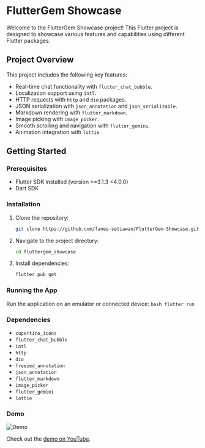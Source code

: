 # FlutterGem Showcase

Welcome to the FlutterGem Showcase project! This Flutter project is designed to showcase various features and capabilities using different Flutter packages.

## Project Overview

This project includes the following key features:

- Real-time chat functionality with `flutter_chat_bubble`.
- Localization support using `intl`.
- HTTP requests with `http` and `dio` packages.
- JSON serialization with `json_annotation` and `json_serializable`.
- Markdown rendering with `flutter_markdown`.
- Image picking with `image_picker`.
- Smooth scrolling and navigation with `flutter_gemini`.
- Animation integration with `lottie`.

## Getting Started

### Prerequisites

- Flutter SDK installed (version >=3.1.3 <4.0.0)
- Dart SDK

### Installation

1. Clone the repository:
   ```bash
   git clone https://github.com/fanes-setiawan/FlutterGem-Showcase.git
   ```
2. Navigate to the project directory:
   ```bash
   cd fluttergem_showcase
   ```
3. Install dependencies:
   ```bash
   flutter pub get
   ```

### Running the App

Run the application on an emulator or connected device:
`bash
    flutter run
    `

### Dependencies

- `cupertino_icons`
- `flutter_chat_bubble`
- `intl`
- `http`
- `dio`
- `freezed_annotation`
- `json_annotation`
- `flutter_markdown`
- `image_picker`
- `flutter_gemini`
- `lottie`

### Demo

![Demo](assets/video/demo.gif)

Check out the [demo on YouTube](https://youtube.com/shorts/cqIs9VU0zFs?si=U3le_Sft1dVorocE).
